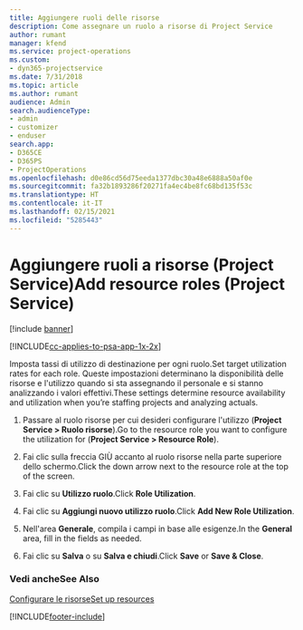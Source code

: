 ```yaml
---
title: Aggiungere ruoli delle risorse
description: Come assegnare un ruolo a risorse di Project Service
author: rumant
manager: kfend
ms.service: project-operations
ms.custom:
- dyn365-projectservice
ms.date: 7/31/2018
ms.topic: article
ms.author: rumant
audience: Admin
search.audienceType:
- admin
- customizer
- enduser
search.app:
- D365CE
- D365PS
- ProjectOperations
ms.openlocfilehash: d0e86cd56d75eeda1377dbc30a48e6888a50af0e
ms.sourcegitcommit: fa32b1893286f20271fa4ec4be8fc68bd135f53c
ms.translationtype: HT
ms.contentlocale: it-IT
ms.lasthandoff: 02/15/2021
ms.locfileid: "5285443"
---
```

# <a name="add-resource-roles-project-service"></a><span data-ttu-id="e3de7-103">Aggiungere ruoli a risorse (Project Service)</span><span class="sxs-lookup"><span data-stu-id="e3de7-103">Add resource roles (Project Service)</span></span>

[!include [banner](../includes/psa-now-project-operations.md)]

[!INCLUDE[cc-applies-to-psa-app-1x-2x](../includes/cc-applies-to-psa-app-1x-2x.md)]

<span data-ttu-id="e3de7-104">Imposta tassi di utilizzo di destinazione per ogni ruolo.</span><span class="sxs-lookup"><span data-stu-id="e3de7-104">Set target utilization rates for each role.</span></span> <span data-ttu-id="e3de7-105">Queste impostazioni determinano la disponibilità delle risorse e l'utilizzo quando si sta assegnando il personale e si stanno analizzando i valori effettivi.</span><span class="sxs-lookup"><span data-stu-id="e3de7-105">These settings determine resource availability and utilization when you’re staffing projects and analyzing actuals.</span></span>  
  
1.  <span data-ttu-id="e3de7-106">Passare al ruolo risorse per cui desideri configurare l'utilizzo (**Project Service > Ruolo risorse**).</span><span class="sxs-lookup"><span data-stu-id="e3de7-106">Go to the resource role you want to configure the utilization for (**Project Service > Resource Role**).</span></span>  
  
2.  <span data-ttu-id="e3de7-107">Fai clic sulla freccia GIÙ accanto al ruolo risorse nella parte superiore dello schermo.</span><span class="sxs-lookup"><span data-stu-id="e3de7-107">Click the down arrow next to the resource role at the top of the screen.</span></span>  
  
3.  <span data-ttu-id="e3de7-108">Fai clic su **Utilizzo ruolo**.</span><span class="sxs-lookup"><span data-stu-id="e3de7-108">Click **Role Utilization**.</span></span>  
  
4.  <span data-ttu-id="e3de7-109">Fai clic su **Aggiungi nuovo utilizzo ruolo**.</span><span class="sxs-lookup"><span data-stu-id="e3de7-109">Click **Add New Role Utilization**.</span></span>  
  
5.  <span data-ttu-id="e3de7-110">Nell'area **Generale**, compila i campi in base alle esigenze.</span><span class="sxs-lookup"><span data-stu-id="e3de7-110">In the **General** area, fill in the fields as needed.</span></span>  
  
6.  <span data-ttu-id="e3de7-111">Fai clic su **Salva** o su **Salva e chiudi**.</span><span class="sxs-lookup"><span data-stu-id="e3de7-111">Click **Save** or **Save & Close**.</span></span>  
  
### <a name="see-also"></a><span data-ttu-id="e3de7-112">Vedi anche</span><span class="sxs-lookup"><span data-stu-id="e3de7-112">See Also</span></span>  
 [<span data-ttu-id="e3de7-113">Configurare le risorse</span><span class="sxs-lookup"><span data-stu-id="e3de7-113">Set up resources</span></span>](../psa/set-up-resources.md)


[!INCLUDE[footer-include](../includes/footer-banner.md)]